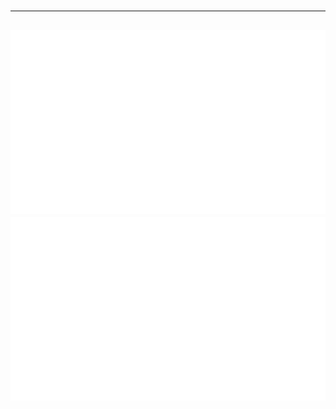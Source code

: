 #
---
![](https://github.com/overworded/stats/blob/master/generated/languages.svg#gh-dark-mode-only)
![](https://github.com/overworded/stats/blob/master/generated/overview.svg#gh-dark-mode-only)
---
